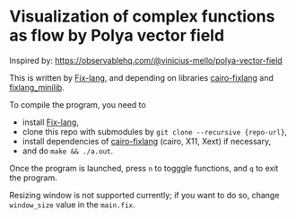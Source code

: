 # Visualization of complex functions as flow by Polya vector field

Inspired by: https://observablehq.com/@vinicius-mello/polya-vector-field 

This is written by [Fix-lang](https://github.com/tttmmmyyyy/fixlang), and depending on libraries [cairo-fixlang](https://github.com/tttmmmyyyy/cairo-fixlang) and [fixlang_minilib](https://github.com/pt9999/fixlang_minilib.git).

To compile the program, you need to 
- install [Fix-lang](https://github.com/tttmmmyyyy/fixlang),
- clone this repo with submodules by `git clone --recursive {repo-url}`,
- install dependencies of [cairo-fixlang](https://github.com/tttmmmyyyy/cairo-fixlang) (cairo, X11, Xext) if necessary,
- and do `make && ./a.out`.

Once the program is launched, press `n` to togggle functions, and `q` to exit the program.

Resizing window is not supported currently; if you want to do so, change `window_size` value in the `main.fix`.